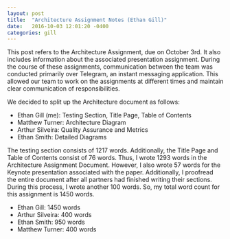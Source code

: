 ```yaml
---
layout: post
title:  "Architecture Assignment Notes (Ethan Gill)"
date:   2016-10-03 12:01:20 -0400
categories: gill
---
```


This post refers to the Architecture Assignment, due on October 3rd. It also includes information about the associated presentation assignment.
During the course of these assignments, communication between the team was conducted primarily over Telegram, an instant messaging application. This allowed our team to work on the assignments at different times and maintain clear communication of responsibilities.

We decided to split up the Architecture document as follows:

- Ethan Gill (me): Testing Section, Title Page, Table of Contents
- Matthew Turner: Architecture Diagram
- Arthur Silveira: Quality Assurance and Metrics
- Ethan Smith: Detailed Diagrams

The testing section consists of 1217 words. Additionally, the Title Page and Table of Contents consist of 76 words. Thus, I wrote 1293 words in the Architecture Assignment Document.
However, I also wrote 57 words for the Keynote presentation associated with the paper. Additionally, I proofread the entire document after all partners had finished writing their sections. During this process, I wrote another 100 words.
So, my total word count for this assignment is 1450 words.

- Ethan Gill: 1450 words
- Arthur Silveira: 400 words
- Ethan Smith: 950 words
- Matthew Turner: 400 words
